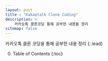 ```yaml
---
layout: post
title : "Kakaotalk Clone Coding"
description: >
    카카오톡 클론코딩 통해 공부한 내용들 정리
sitemap: false
---
```


카카오톡 클론 코딩을 통해 공부한 내용 정리
{:.lead}

0. Table of Contents
{:toc}  

